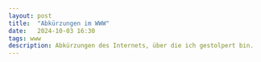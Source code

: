 ```yaml
---
layout: post
title:  "Abkürzungen im WWW"
date:   2024-10-03 16:30
tags: www
description: Abkürzungen des Internets, über die ich gestolpert bin.
---
```


